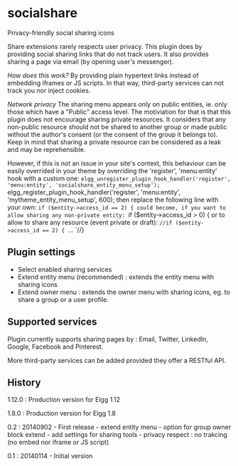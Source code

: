 # socialshare
Privacy-friendly social sharing icons

Share extensions rarely respects user privacy. This plugin does by providing social sharing links that do not track users. 
It also provides sharing a page via email (by opening user's messenger). 


*How does this work?*
By providing plain hypertext links instead of embedding iframes or JS scripts. In that way, third-party services can not track you nor inject cookies. 

*Network privacy*
The sharing menu appears only on public entities, ie. only those which have a "Public" access level. 
The motiviation for that is that this plugin does not encourage sharing private resources. It considers that any non-public resource should not be shared to another group or made public without the author's consent (or the consent of the group it belongs to). Keep in mind that sharing a private resource can be considered as a leak and may be reprehensible. 

However, if this is not an issue in your site's context, this behaviour can be easily overrided in your theme by overriding the 'register', 'menu:entity' hook with a custom one:
`elgg_unregister_plugin_hook_handler('register', 'menu:entity', 'socialshare_entity_menu_setup');
`elgg_register_plugin_hook_handler('register', 'menu:entity', 'mytheme_entity_menu_setup', 600);
then replace the following line with your own:
`if ($entity->access_id == 2) {
could become, if you want to allow sharing any non-private entity:
`if ($entity->access_id > 0) {
or to allow to share any resource (event private or draft):
`//if ($entity->access_id == 2) {
`...
`//}


## Plugin settings
* Select enabled sharing services
* Extend entity menu (recommended) : extends the entity menu with sharing icons
* Extend owner menu : extends the owner menu with sharing icons, eg. to share a group or a user profile. 


## Supported services
Plugin currently supports sharing pages by : Email, Twitter, LinkedIn, Google, Facebook and Pinterest.

More third-party services can be added provided they offer a RESTful API. 


## History

1.12.0 : Production version for Elgg 1.12

1.8.0 : Production version for Elgg 1.8

0.2 : 20140902 - First release
	- extend entity menu
	- option for group owner block extend
	- add settings for sharing tools
	- privacy respect : no trakcing (no embed nor iframe or JS script)

0.1 : 20140114 - Initial version

